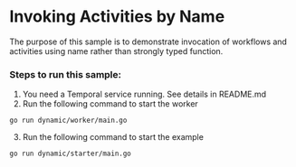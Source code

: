 # Invoking Activities by Name

The purpose of this sample is to demonstrate invocation of workflows and activities using name 
rather than strongly typed function.

### Steps to run this sample:
1) You need a Temporal service running. See details in README.md
2) Run the following command to start the worker
```
go run dynamic/worker/main.go
```
3) Run the following command to start the example
```
go run dynamic/starter/main.go
```
